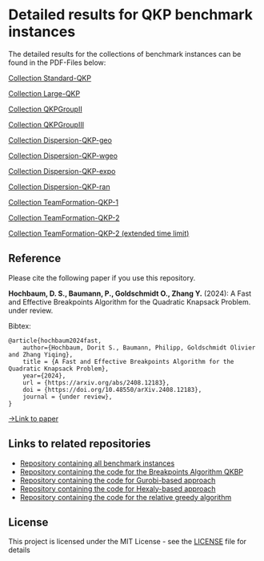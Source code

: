 # Detailed results for QKP benchmark instances

The detailed results for the collections of benchmark instances can be 
found in the PDF-Files below:

[Collection Standard-QKP](tables/Standard-QKP_detailed_results.pdf)

[Collection Large-QKP](tables/Large-QKP_detailed_results.pdf)

[Collection QKPGroupII](tables/QKPGroupII_detailed_results.pdf)

[Collection QKPGroupIII](tables/QKPGroupIII_detailed_results.pdf)

[Collection Dispersion-QKP-geo](tables/Dispersion-QKP%20with%20strategy%20geo_detailed_results.pdf)

[Collection Dispersion-QKP-wgeo](tables/Dispersion-QKP%20with%20strategy%20wgeo_detailed_results.pdf)

[Collection Dispersion-QKP-expo](tables/Dispersion-QKP%20with%20strategy%20expo_detailed_results.pdf)

[Collection Dispersion-QKP-ran](tables/Dispersion-QKP%20with%20strategy%20ran_detailed_results.pdf)

[Collection TeamFormation-QKP-1](tables/TeamFormation-QKP-1_detailed_results.pdf)

[Collection TeamFormation-QKP-2](tables/TeamFormation-QKP-2_detailed_results.pdf)

[Collection TeamFormation-QKP-2 (extended time limit)](tables/TeamFormation-QKP-2_detailed_results_time_limit_3600.pdf)

## Reference

Please cite the following paper if you use this repository.

**Hochbaum, D. S., Baumann, P., Goldschmidt O., Zhang Y.** (2024): A Fast and Effective Breakpoints Algorithm for the Quadratic Knapsack Problem. under review.

Bibtex:
```
@article{hochbaum2024fast,
	author={Hochbaum, Dorit S., Baumann, Philipp, Goldschmidt Olivier and Zhang Yiqing},
	title = {A Fast and Effective Breakpoints Algorithm for the Quadratic Knapsack Problem},
	year={2024},
	url = {https://arxiv.org/abs/2408.12183},
	doi = {https://doi.org/10.48550/arXiv.2408.12183},
	journal = {under review},
}
```
[->Link to paper](https://arxiv.org/abs/2408.12183)

## Links to related repositories

- [Repository containing all benchmark instances](https://github.com/phil85/benchmark-instances-for-qkp)
- [Repository containing the code for the Breakpoints Algorithm QKBP](https://github.com/phil85/breakpoints-algorithm-for-qkp)
- [Repository containing the code for Gurobi-based approach](https://github.com/phil85/gurobi-based-approach-for-qkp)
- [Repository containing the code for Hexaly-based approach](https://github.com/phil85/hexaly-based-approach-for-qkp)
- [Repository containing the code for the relative greedy algorithm](https://github.com/phil85/greedy-algorithm-for-qkp)



## License

This project is licensed under the MIT License - see the [LICENSE](LICENSE) file for details